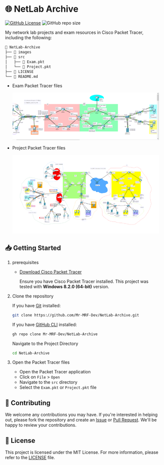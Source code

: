 # 🌐 NetLab Archive

[![GitHub License](https://img.shields.io/github/license/mr-mrf-dev/NetLab-Archive)](/LICENSE)
![GitHub repo size](https://img.shields.io/github/repo-size/mr-mrf-dev/NetLab-Archive)

My network lab projects and exam resources in Cisco Packet Tracer, including the following:

```text
📂 NetLab-Archive
├── 📁 images
├── 📁 src
│   ├── 📄 Exam.pkt
│   └── 📄 Project.pkt
├── 📄 LICENSE
└── 📄 README.md
```

- Exam Packet Tracer files

    ![Exam ScreenShot](/images/ExamScreenshot.png)

- Project Packet Tracer files

    ![Project ScreenShot](/images/ProjectScreenshot.png)

## 📥 Getting Started

1. prerequisites

    - [Download Cisco Packet Tracer](https://www.netacad.com/courses/getting-started-cisco-packet-tracer?courseLang=en-US)  

        Ensure you have Cisco Packet Tracer installed. This project was tested with **Windows 8.2.0 (64-bit)** version.

2. Clone the repository

   If you have [Git](https://git-scm.com/) installed:

   ```bash
   git clone https://github.com/Mr-MRF-Dev/NetLab-Archive.git
   ```

   If you have [GitHub CLI](https://cli.github.com/) installed:

   ```bash
   gh repo clone Mr-MRF-Dev/NetLab-Archive
   ```

   Navigate to the Project Directory

   ```bash
   cd NetLab-Archive
   ```

3. Open the Packet Tracer files

   - Open the Packet Tracer application
   - Click on `File` > `Open`
   - Navigate to the `src` directory
   - Select the `Exam.pkt` or `Project.pkt` file

## 🤝 Contributing

We welcome any contributions you may have. If you're interested in helping out, please fork the repository and create an [Issue](https://github.com/Mr-MRF-Dev/NetLab-Archive/issues) or [Pull Request](https://github.com/Mr-MRF-Dev/NetLab-Archive/pulls). We'll be happy to review your contributions.

## 📝 License

This project is licensed under the MIT License. For more information, please refer to the [LICENSE](/LICENSE) file.
